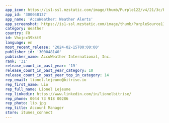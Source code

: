 ```yaml
---
app_icon: https://is1-ssl.mzstatic.com/image/thumb/Purple122/v4/21/3c/b8/213cb80d-245d-a984-f978-7cee415f5763/AppIcon-0-1x_U007emarketing-0-7-0-85-220-0.png/1024x1024bb.png
app_id: '300048137'
app_name: 'AccuWeather: Weather Alerts'
app_screenshot: https://is1-ssl.mzstatic.com/image/thumb/PurpleSource116/v4/ee/40/42/ee404274-e760-f1f2-9dd7-b22819cc09b7/d10bb0bf-d65d-4aa9-91c4-2ccae7a6fafd_2023_-_AW_Fall_-_US_-_iPhoneXR_-_1242x2688_-_1.jpg/1242x2688bb.png
category: Weather
country: FR
id: Vhxjcx39kktS
language: en
most_recent_release: '2024-02-15T00:00:00'
publisher_id: '300048140'
publisher_name: AccuWeather International, Inc.
rank: '31'
release_count_in_past_year: '19'
release_count_in_past_year_category: 10
release_count_in_past_year_top_in_category: 14
rep_email: lionel.lejeune@bitrise.io
rep_first_name: Lio
rep_full_name: Lionel Lejeune
rep_linkedin: https://www.linkedin.com/in/lionelbitrise/
rep_phone: 0044 73 918 00286
rep_photo: lio.jpg
rep_title: Account Manager
store: itunes_connect
---
```

